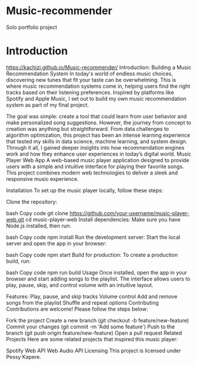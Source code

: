 # Music-recommender
Solo portfolio project
# Introduction
https://kachizi.github.io/Music-recommender/
Introduction: Building a Music Recommendation System
In today's world of endless music choices, discovering new tunes that fit your taste can be overwhelming. This is where music recommendation systems come in, helping users find the right tracks based on their listening preferences. Inspired by platforms like Spotify and Apple Music, I set out to build my own music recommendation system as part of my final project.

The goal was simple: create a tool that could learn from user behavior and make personalized song suggestions. However, the journey from concept to creation was anything but straightforward. From data challenges to algorithm optimization, this project has been an intense learning experience that tested my skills in data science, machine learning, and system design. Through it all, I gained deeper insights into how recommendation engines work and how they enhance user experiences in today’s digital world.
Music Player Web App
A web-based music player application designed to provide users with a simple and intuitive interface for playing their favorite songs. This project combines modern web technologies to deliver a sleek and responsive music experience.


Installation
To set up the music player locally, follow these steps:

Clone the repository:

bash
Copy code
git clone https://github.com/your-username/music-player-web.git
cd music-player-web
Install dependencies: Make sure you have Node.js installed, then run:

bash
Copy code
npm install
Run the development server: Start the local server and open the app in your browser:

bash
Copy code
npm start
Build for production: To create a production build, run:

bash
Copy code
npm run build
Usage
Once installed, open the app in your browser and start adding songs to the playlist. The interface allows users to play, pause, skip, and control volume with an intuitive layout.

Features:
Play, pause, and skip tracks
Volume control
Add and remove songs from the playlist
Shuffle and repeat options
Contributing
Contributions are welcome! Please follow the steps below:

Fork the project
Create a new branch (git checkout -b feature/new-feature)
Commit your changes (git commit -m 'Add some feature')
Push to the branch (git push origin feature/new-feature)
Open a pull request
Related Projects
Here are some related projects that inspired this music player:

Spotify Web API
Web Audio API
Licensing
This project is licensed under Pessy Kapere.




